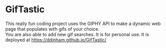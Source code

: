 # GifTastic
This really fun coding project uses the GIPHY API to make a dynamic web page that populates with gifs of your choice.  
You are also able to add new gif searches.  It is for personal use.  It is deployed at https://ddinham.github.io/GifTastic/
